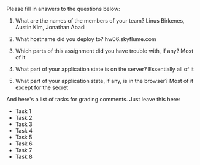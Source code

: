 Please fill in answers to the questions below:


1. What are the names of the members of your team?
Linus Birkenes, Austin Kim, Jonathan Abadi

2. What hostname did you deploy to?
hw06.skyflume.com

3. Which parts of this assignment did you have trouble with, if any?
Most of it

4. What part of your application state is on the server?
Essentially all of it

5. What part of your application state, if any, is in the browser?
Most of it except for the secret

And here's a list of tasks for grading comments. Just leave this here:
 - Task 1
 - Task 2
 - Task 3
 - Task 4
 - Task 5
 - Task 6
 - Task 7
 - Task 8
